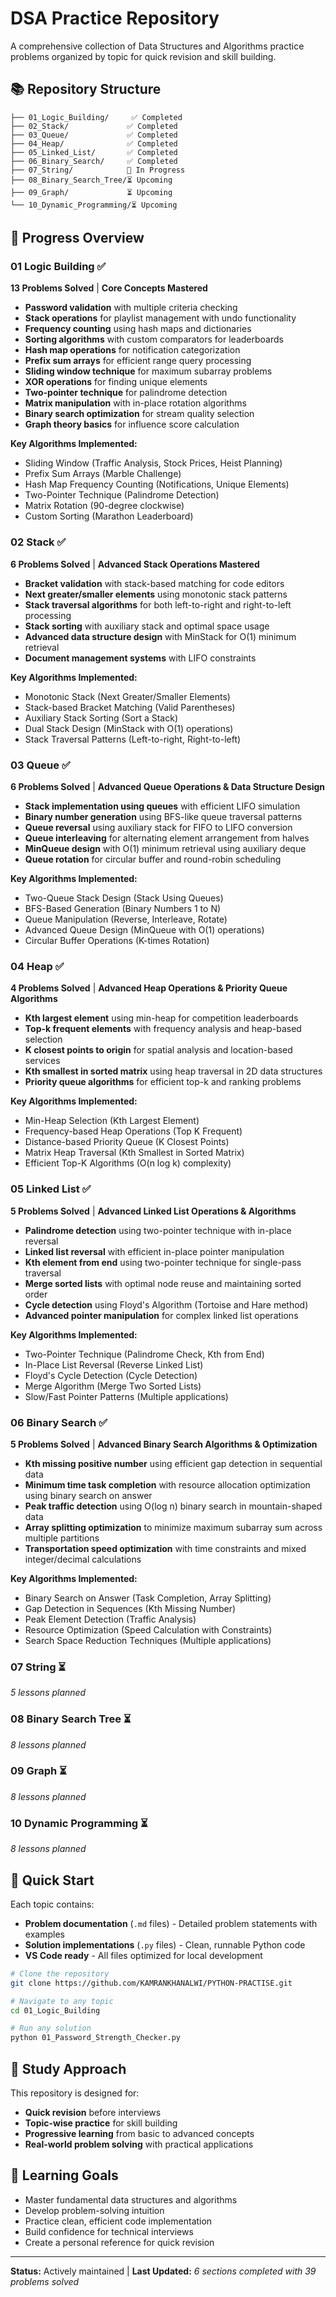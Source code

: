 # DSA Practice Repository

A comprehensive collection of Data Structures and Algorithms practice problems organized by topic for quick revision and skill building.

## 📚 Repository Structure

```
├── 01_Logic_Building/     ✅ Completed
├── 02_Stack/             ✅ Completed
├── 03_Queue/             ✅ Completed
├── 04_Heap/              ✅ Completed
├── 05_Linked_List/       ✅ Completed
├── 06_Binary_Search/     ✅ Completed
├── 07_String/            🔄 In Progress
├── 08_Binary_Search_Tree/⏳ Upcoming
├── 09_Graph/             ⏳ Upcoming
└── 10_Dynamic_Programming/⏳ Upcoming
```

## 🎯 Progress Overview

### 01 Logic Building ✅
**13 Problems Solved** | **Core Concepts Mastered**

- **Password validation** with multiple criteria checking
- **Stack operations** for playlist management with undo functionality
- **Frequency counting** using hash maps and dictionaries
- **Sorting algorithms** with custom comparators for leaderboards
- **Hash map operations** for notification categorization
- **Prefix sum arrays** for efficient range query processing
- **Sliding window technique** for maximum subarray problems
- **XOR operations** for finding unique elements
- **Two-pointer technique** for palindrome detection
- **Matrix manipulation** with in-place rotation algorithms
- **Binary search optimization** for stream quality selection
- **Graph theory basics** for influence score calculation

**Key Algorithms Implemented:**
- Sliding Window (Traffic Analysis, Stock Prices, Heist Planning)
- Prefix Sum Arrays (Marble Challenge)
- Hash Map Frequency Counting (Notifications, Unique Elements)
- Two-Pointer Technique (Palindrome Detection)
- Matrix Rotation (90-degree clockwise)
- Custom Sorting (Marathon Leaderboard)

### 02 Stack ✅
**6 Problems Solved** | **Advanced Stack Operations Mastered**

- **Bracket validation** with stack-based matching for code editors
- **Next greater/smaller elements** using monotonic stack patterns
- **Stack traversal algorithms** for both left-to-right and right-to-left processing
- **Stack sorting** with auxiliary stack and optimal space usage
- **Advanced data structure design** with MinStack for O(1) minimum retrieval
- **Document management systems** with LIFO constraints

**Key Algorithms Implemented:**
- Monotonic Stack (Next Greater/Smaller Elements)
- Stack-based Bracket Matching (Valid Parentheses)
- Auxiliary Stack Sorting (Sort a Stack)
- Dual Stack Design (MinStack with O(1) operations)
- Stack Traversal Patterns (Left-to-right, Right-to-left)

### 03 Queue ✅
**6 Problems Solved** | **Advanced Queue Operations & Data Structure Design**

- **Stack implementation using queues** with efficient LIFO simulation
- **Binary number generation** using BFS-like queue traversal patterns  
- **Queue reversal** using auxiliary stack for FIFO to LIFO conversion
- **Queue interleaving** for alternating element arrangement from halves
- **MinQueue design** with O(1) minimum retrieval using auxiliary deque
- **Queue rotation** for circular buffer and round-robin scheduling

**Key Algorithms Implemented:**
- Two-Queue Stack Design (Stack Using Queues)
- BFS-Based Generation (Binary Numbers 1 to N)
- Queue Manipulation (Reverse, Interleave, Rotate)
- Advanced Queue Design (MinQueue with O(1) operations)
- Circular Buffer Operations (K-times Rotation)

### 04 Heap ✅
**4 Problems Solved** | **Advanced Heap Operations & Priority Queue Algorithms**

- **Kth largest element** using min-heap for competition leaderboards
- **Top-k frequent elements** with frequency analysis and heap-based selection
- **K closest points to origin** for spatial analysis and location-based services
- **Kth smallest in sorted matrix** using heap traversal in 2D data structures
- **Priority queue algorithms** for efficient top-k and ranking problems

**Key Algorithms Implemented:**
- Min-Heap Selection (Kth Largest Element)
- Frequency-based Heap Operations (Top K Frequent)
- Distance-based Priority Queue (K Closest Points)
- Matrix Heap Traversal (Kth Smallest in Sorted Matrix)
- Efficient Top-K Algorithms (O(n log k) complexity)

### 05 Linked List ✅
**5 Problems Solved** | **Advanced Linked List Operations & Algorithms**

- **Palindrome detection** using two-pointer technique with in-place reversal
- **Linked list reversal** with efficient in-place pointer manipulation
- **Kth element from end** using two-pointer technique for single-pass traversal
- **Merge sorted lists** with optimal node reuse and maintaining sorted order
- **Cycle detection** using Floyd's Algorithm (Tortoise and Hare method)
- **Advanced pointer manipulation** for complex linked list operations

**Key Algorithms Implemented:**
- Two-Pointer Technique (Palindrome Check, Kth from End)
- In-Place List Reversal (Reverse Linked List)
- Floyd's Cycle Detection (Cycle Detection)
- Merge Algorithm (Merge Two Sorted Lists)
- Slow/Fast Pointer Patterns (Multiple applications)

### 06 Binary Search ✅
**5 Problems Solved** | **Advanced Binary Search Algorithms & Optimization**

- **Kth missing positive number** using efficient gap detection in sequential data
- **Minimum time task completion** with resource allocation optimization using binary search on answer
- **Peak traffic detection** using O(log n) binary search in mountain-shaped data
- **Array splitting optimization** to minimize maximum subarray sum across multiple partitions
- **Transportation speed optimization** with time constraints and mixed integer/decimal calculations

**Key Algorithms Implemented:**
- Binary Search on Answer (Task Completion, Array Splitting)
- Gap Detection in Sequences (Kth Missing Number)
- Peak Element Detection (Traffic Analysis)
- Resource Optimization (Speed Calculation with Constraints)
- Search Space Reduction Techniques (Multiple applications)

### 07 String ⏳
*5 lessons planned*

### 08 Binary Search Tree ⏳
*8 lessons planned*

### 09 Graph ⏳
*8 lessons planned*

### 10 Dynamic Programming ⏳
*8 lessons planned*

## 🚀 Quick Start

Each topic contains:
- **Problem documentation** (`.md` files) - Detailed problem statements with examples
- **Solution implementations** (`.py` files) - Clean, runnable Python code
- **VS Code ready** - All files optimized for local development

```bash
# Clone the repository
git clone https://github.com/KAMRANKHANALWI/PYTHON-PRACTISE.git

# Navigate to any topic
cd 01_Logic_Building

# Run any solution
python 01_Password_Strength_Checker.py
```

## 📖 Study Approach

This repository is designed for:
- **Quick revision** before interviews
- **Topic-wise practice** for skill building
- **Progressive learning** from basic to advanced concepts
- **Real-world problem solving** with practical applications

## 🎯 Learning Goals

- Master fundamental data structures and algorithms
- Develop problem-solving intuition
- Practice clean, efficient code implementation
- Build confidence for technical interviews
- Create a personal reference for quick revision

---

**Status:** Actively maintained | **Last Updated:** *6 sections completed with 39 problems solved*